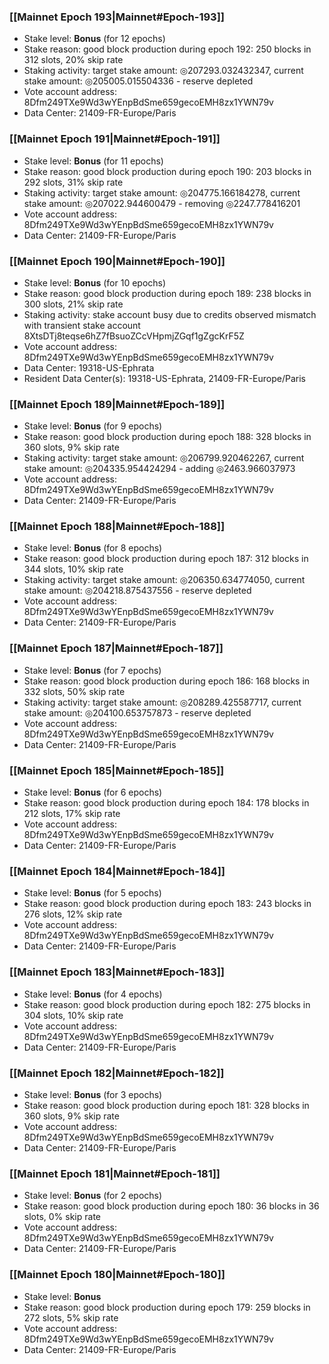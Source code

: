 ### [[Mainnet Epoch 193|Mainnet#Epoch-193]]
* Stake level: **Bonus** (for 12 epochs)
* Stake reason: good block production during epoch 192: 250 blocks in 312 slots, 20% skip rate
* Staking activity: target stake amount: ◎207293.032432347, current stake amount: ◎205005.015504336 - reserve depleted
* Vote account address: 8Dfm249TXe9Wd3wYEnpBdSme659gecoEMH8zx1YWN79v
* Data Center: 21409-FR-Europe/Paris
### [[Mainnet Epoch 191|Mainnet#Epoch-191]]
* Stake level: **Bonus** (for 11 epochs)
* Stake reason: good block production during epoch 190: 203 blocks in 292 slots, 31% skip rate
* Staking activity: target stake amount: ◎204775.166184278, current stake amount: ◎207022.944600479 - removing ◎2247.778416201
* Vote account address: 8Dfm249TXe9Wd3wYEnpBdSme659gecoEMH8zx1YWN79v
* Data Center: 21409-FR-Europe/Paris
### [[Mainnet Epoch 190|Mainnet#Epoch-190]]
* Stake level: **Bonus** (for 10 epochs)
* Stake reason: good block production during epoch 189: 238 blocks in 300 slots, 21% skip rate
* Staking activity: stake account busy due to credits observed mismatch with transient stake account 8XtsDTj8teqse6hZ7fBsuoZCcVHpmjZGqf1gZgcKrF5Z
* Vote account address: 8Dfm249TXe9Wd3wYEnpBdSme659gecoEMH8zx1YWN79v
* Data Center: 19318-US-Ephrata
* Resident Data Center(s): 19318-US-Ephrata, 21409-FR-Europe/Paris
### [[Mainnet Epoch 189|Mainnet#Epoch-189]]
* Stake level: **Bonus** (for 9 epochs)
* Stake reason: good block production during epoch 188: 328 blocks in 360 slots, 9% skip rate
* Staking activity: target stake amount: ◎206799.920462267, current stake amount: ◎204335.954424294 - adding ◎2463.966037973
* Vote account address: 8Dfm249TXe9Wd3wYEnpBdSme659gecoEMH8zx1YWN79v
* Data Center: 21409-FR-Europe/Paris
### [[Mainnet Epoch 188|Mainnet#Epoch-188]]
* Stake level: **Bonus** (for 8 epochs)
* Stake reason: good block production during epoch 187: 312 blocks in 344 slots, 10% skip rate
* Staking activity: target stake amount: ◎206350.634774050, current stake amount: ◎204218.875437556 - reserve depleted
* Vote account address: 8Dfm249TXe9Wd3wYEnpBdSme659gecoEMH8zx1YWN79v
* Data Center: 21409-FR-Europe/Paris
### [[Mainnet Epoch 187|Mainnet#Epoch-187]]
* Stake level: **Bonus** (for 7 epochs)
* Stake reason: good block production during epoch 186: 168 blocks in 332 slots, 50% skip rate
* Staking activity: target stake amount: ◎208289.425587717, current stake amount: ◎204100.653757873 - reserve depleted
* Vote account address: 8Dfm249TXe9Wd3wYEnpBdSme659gecoEMH8zx1YWN79v
* Data Center: 21409-FR-Europe/Paris
### [[Mainnet Epoch 185|Mainnet#Epoch-185]]
* Stake level: **Bonus** (for 6 epochs)
* Stake reason: good block production during epoch 184: 178 blocks in 212 slots, 17% skip rate
* Vote account address: 8Dfm249TXe9Wd3wYEnpBdSme659gecoEMH8zx1YWN79v
* Data Center: 21409-FR-Europe/Paris
### [[Mainnet Epoch 184|Mainnet#Epoch-184]]
* Stake level: **Bonus** (for 5 epochs)
* Stake reason: good block production during epoch 183: 243 blocks in 276 slots, 12% skip rate
* Vote account address: 8Dfm249TXe9Wd3wYEnpBdSme659gecoEMH8zx1YWN79v
* Data Center: 21409-FR-Europe/Paris
### [[Mainnet Epoch 183|Mainnet#Epoch-183]]
* Stake level: **Bonus** (for 4 epochs)
* Stake reason: good block production during epoch 182: 275 blocks in 304 slots, 10% skip rate
* Vote account address: 8Dfm249TXe9Wd3wYEnpBdSme659gecoEMH8zx1YWN79v
* Data Center: 21409-FR-Europe/Paris
### [[Mainnet Epoch 182|Mainnet#Epoch-182]]
* Stake level: **Bonus** (for 3 epochs)
* Stake reason: good block production during epoch 181: 328 blocks in 360 slots, 9% skip rate
* Vote account address: 8Dfm249TXe9Wd3wYEnpBdSme659gecoEMH8zx1YWN79v
* Data Center: 21409-FR-Europe/Paris
### [[Mainnet Epoch 181|Mainnet#Epoch-181]]
* Stake level: **Bonus** (for 2 epochs)
* Stake reason: good block production during epoch 180: 36 blocks in 36 slots, 0% skip rate
* Vote account address: 8Dfm249TXe9Wd3wYEnpBdSme659gecoEMH8zx1YWN79v
* Data Center: 21409-FR-Europe/Paris
### [[Mainnet Epoch 180|Mainnet#Epoch-180]]
* Stake level: **Bonus**
* Stake reason: good block production during epoch 179: 259 blocks in 272 slots, 5% skip rate
* Vote account address: 8Dfm249TXe9Wd3wYEnpBdSme659gecoEMH8zx1YWN79v
* Data Center: 21409-FR-Europe/Paris
